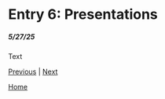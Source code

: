 # Entry 6: Presentations
##### 5/27/25

Text

[Previous](entry05.md) | [Next](entry07.md)

[Home](../README.md)
